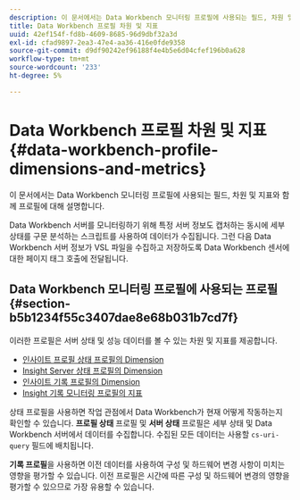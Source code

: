 ```yaml
---
description: 이 문서에서는 Data Workbench 모니터링 프로필에 사용되는 필드, 차원 및 지표와 함께 프로필에 대해 설명합니다.
title: Data Workbench 프로필 차원 및 지표
uuid: 42ef154f-fd8b-4609-8685-96d9dbf32a3d
exl-id: cfad9897-2ea3-47e4-aa36-416e0fde9358
source-git-commit: d9df90242ef96188f4e4b5e6d04cfef196b0a628
workflow-type: tm+mt
source-wordcount: '233'
ht-degree: 5%

---
```


# Data Workbench 프로필 차원 및 지표{#data-workbench-profile-dimensions-and-metrics}

이 문서에서는 Data Workbench 모니터링 프로필에 사용되는 필드, 차원 및 지표와 함께 프로필에 대해 설명합니다.

Data Workbench 서버를 모니터링하기 위해 특정 서버 정보도 캡처하는 동시에 세부 상태를 구문 분석하는 스크립트를 사용하여 데이터가 수집됩니다. 그런 다음 Data Workbench 서버 정보가 VSL 파일을 수집하고 저장하도록 Data Workbench 센서에 대한 페이지 태그 호출에 전달됩니다.

## Data Workbench 모니터링 프로필에 사용되는 프로필 {#section-b5b1234f55c3407dae8e68b031b7cd7f}

이러한 프로필은 서버 상태 및 성능 데이터를 볼 수 있는 차원 및 지표를 제공합니다.

* [인사이트 프로필 상태 프로필의 Dimension](../../../home/monitoring-installation/monitoring-appendix/monitoring-profile-status.md#concept-d4cd7da41c8a42bab4aea25418264e64)
* [Insight Server 상태 프로필의 Dimension](../../../home/monitoring-installation/monitoring-appendix/monitoring-servers-profile.md#concept-8cbeb91e99bc42e2b52b22d551423f8a)
* [인사이트 기록 프로필의 Dimension](../../../home/monitoring-installation/monitoring-appendix/monitoring-historical.md#concept-a42837c9c9274f83ad5bc5a6720f02b0)
* [Insight 기록 모니터링 프로필의 지표](../../../home/monitoring-installation/monitoring-appendix/monitoring-hist-metrics.md#concept-8fece88b1f014637bbc7c8372ee93203)

상태 프로필을 사용하면 작업 관점에서 Data Workbench가 현재 어떻게 작동하는지 확인할 수 있습니다. **프로필 상태** 프로필 및 **서버 상태** 프로필은 세부 상태 및 Data Workbench 서버에서 데이터를 수집합니다. 수집된 모든 데이터는 사용할 `cs-uri-query` 필드에 배치됩니다.

**기록 프로필**&#x200B;을 사용하면 이전 데이터를 사용하여 구성 및 하드웨어 변경 사항이 미치는 영향을 평가할 수 있습니다. 이전 프로필은 시간에 따른 구성 및 하드웨어 변경의 영향을 평가할 수 있으므로 가장 유용할 수 있습니다.
